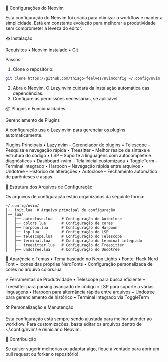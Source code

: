 🚀 Configurações do Neovim

Esta configuração do Neovim foi criada para otimizar o workflow e manter a simplicidade. Está em constante evolução para melhorar a produtividade sem comprometer a leveza do editor.

📥 Instalação

Requisitos
	•	Neovim instalado
	•	Git

Passos:
1.	Clone o repositório:
```sh
git clone https://github.com/thiago-fealves/nvimconfig ~/.config/nvim
```
2.	Abra o Neovim. O Lazy.nvim cuidará da instalação automática das dependências.
3.	Configure as permissões necessárias, se aplicável.

📦 Plugins e Funcionalidades

Gerenciamento de Plugins

A configuração usa o Lazy.nvim para gerenciar os plugins automaticamente.

Plugins Principais
	•	Lazy.nvim – Gerenciador de plugins
	•	Telescope – Pesquisa e navegação rápida
	•	Treesitter – Melhor realce de sintaxe e estrutura do código
	•	LSP – Suporte a linguagens com autocomplete e diagnósticos
	•	Dashboard-nvim – Tela inicial customizada
	•	ToggleTerm – Terminal integrado
	•	Harpoon – Navegação rápida entre arquivos
	•	Undotree – Histórico de alterações
	•	Autoclose – Fechamento automático de parênteses e aspas

📁 Estrutura dos Arquivos de Configuração

Os arquivos de configuração estão organizados da seguinte forma:
```
~/.config/nvim/
│── init.lua  # Arquivo principal de configuração
│── lua/
│   ├── autoclose.lua    # Configuração do Autoclose
│   ├── colors.lua       # Configuração de cores
│   ├── harpoon.lua      # Configuração do Harpoon
│   ├── lsp.lua          # Configuração do LSP
│   ├── telescope.lua    # Configuração do Telescope
│   ├── terminal.lua     # Configuração do terminal integrado
│   ├── treesitter.lua   # Configuração do Treesitter
│   ├── undotree.lua     # Configuração do Undotree
```
🎨 Aparência e Temas
	•	Tema baseado no Neon Lights
	•	Fonte: Hack Nerd Font
	•	Ícones das próprias NerdFonts
	•	Configuração personalizada de cores no arquivo colors.lua

⚡ Ferramentas de Produtividade
	•	Telescope para busca eficiente
	•	Treesitter para parsing avançado de código
	•	LSP para suporte a várias linguagens
	•	Harpoon para alternância rápida entre arquivos
	•	Undotree para gerenciamento de histórico
	•	Terminal Integrado via ToggleTerm

🛠 Personalização e Manutenção

Esta configuração está sempre sendo ajustada para melhor atender ao workflow. Para customizações, basta editar os arquivos dentro de ~/.config/nvim/ e reiniciar o Neovim.

🤝 Contribuição

Se quiser sugerir melhorias ou adaptar algo, fique à vontade para abrir um pull request ou forkar o repositório!
